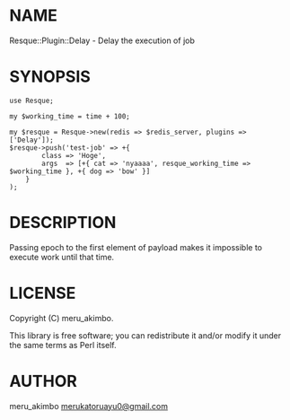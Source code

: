 # NAME

Resque::Plugin::Delay - Delay the execution of job

# SYNOPSIS

    use Resque;

    my $working_time = time + 100;

    my $resque = Resque->new(redis => $redis_server, plugins => ['Delay']);
    $resque->push('test-job' => +{
            class => 'Hoge',
            args  => [+{ cat => 'nyaaaa', resque_working_time => $working_time }, +{ dog => 'bow' }]
        }
    );

# DESCRIPTION

Passing epoch to the first element of payload makes it impossible to execute work until that time.

# LICENSE

Copyright (C) meru\_akimbo.

This library is free software; you can redistribute it and/or modify
it under the same terms as Perl itself.

# AUTHOR

meru\_akimbo <merukatoruayu0@gmail.com>
